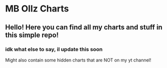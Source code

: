 # MB Ollz Charts
## Hello! Here you can find all my charts and stuff in this simple repo!
### idk what else to say, il update this soon
Might also contain some hidden charts that are NOT on my yt channel!
